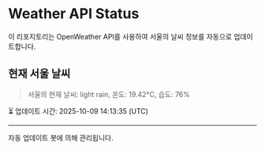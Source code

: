 
# Weather API Status

이 리포지토리는 OpenWeather API를 사용하여 서울의 날씨 정보를 자동으로 업데이트합니다.

## 현재 서울 날씨
> 서울의 현재 날씨: light rain, 온도: 19.42°C, 습도: 76%

⏳ 업데이트 시간: 2025-10-09 14:13:35 (UTC)

---
자동 업데이트 봇에 의해 관리됩니다.
